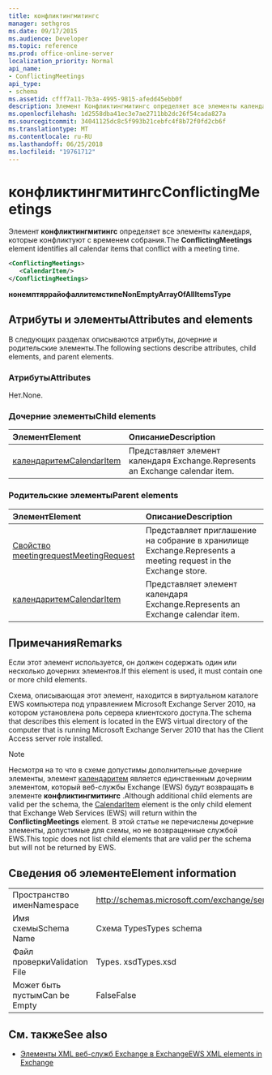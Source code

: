 ```yaml
---
title: конфликтингмитингс
manager: sethgros
ms.date: 09/17/2015
ms.audience: Developer
ms.topic: reference
ms.prod: office-online-server
localization_priority: Normal
api_name:
- ConflictingMeetings
api_type:
- schema
ms.assetid: cfff7a11-7b3a-4995-9815-afedd45ebb0f
description: Элемент Конфликтингмитингс определяет все элементы календаря, которые конфликтуют с временем собрания.
ms.openlocfilehash: 1d2558dba41ec3e7ae2711bb2dc26f54cada827a
ms.sourcegitcommit: 34041125dc8c5f993b21cebfc4f8b72f0fd2cb6f
ms.translationtype: MT
ms.contentlocale: ru-RU
ms.lasthandoff: 06/25/2018
ms.locfileid: "19761712"
---
```

# <a name="conflictingmeetings"></a><span data-ttu-id="8faca-103">конфликтингмитингс</span><span class="sxs-lookup"><span data-stu-id="8faca-103">ConflictingMeetings</span></span>

<span data-ttu-id="8faca-104">Элемент **конфликтингмитингс** определяет все элементы календаря, которые конфликтуют с временем собрания.</span><span class="sxs-lookup"><span data-stu-id="8faca-104">The **ConflictingMeetings** element identifies all calendar items that conflict with a meeting time.</span></span> 
  
```xml
<ConflictingMeetings>
   <CalendarItem/>
</ConflictingMeetings>
```

 <span data-ttu-id="8faca-105">**нонемптяррайофаллитемстипе**</span><span class="sxs-lookup"><span data-stu-id="8faca-105">**NonEmptyArrayOfAllItemsType**</span></span>
## <a name="attributes-and-elements"></a><span data-ttu-id="8faca-106">Атрибуты и элементы</span><span class="sxs-lookup"><span data-stu-id="8faca-106">Attributes and elements</span></span>

<span data-ttu-id="8faca-107">В следующих разделах описываются атрибуты, дочерние и родительские элементы.</span><span class="sxs-lookup"><span data-stu-id="8faca-107">The following sections describe attributes, child elements, and parent elements.</span></span>
  
### <a name="attributes"></a><span data-ttu-id="8faca-108">Атрибуты</span><span class="sxs-lookup"><span data-stu-id="8faca-108">Attributes</span></span>

<span data-ttu-id="8faca-109">Нет.</span><span class="sxs-lookup"><span data-stu-id="8faca-109">None.</span></span>
  
### <a name="child-elements"></a><span data-ttu-id="8faca-110">Дочерние элементы</span><span class="sxs-lookup"><span data-stu-id="8faca-110">Child elements</span></span>

|<span data-ttu-id="8faca-111">**Элемент**</span><span class="sxs-lookup"><span data-stu-id="8faca-111">**Element**</span></span>|<span data-ttu-id="8faca-112">**Описание**</span><span class="sxs-lookup"><span data-stu-id="8faca-112">**Description**</span></span>|
|:-----|:-----|
|[<span data-ttu-id="8faca-113">календаритем</span><span class="sxs-lookup"><span data-stu-id="8faca-113">CalendarItem</span></span>](calendaritem.md) <br/> |<span data-ttu-id="8faca-114">Представляет элемент календаря Exchange.</span><span class="sxs-lookup"><span data-stu-id="8faca-114">Represents an Exchange calendar item.</span></span>  <br/> |
   
### <a name="parent-elements"></a><span data-ttu-id="8faca-115">Родительские элементы</span><span class="sxs-lookup"><span data-stu-id="8faca-115">Parent elements</span></span>

|<span data-ttu-id="8faca-116">**Элемент**</span><span class="sxs-lookup"><span data-stu-id="8faca-116">**Element**</span></span>|<span data-ttu-id="8faca-117">**Описание**</span><span class="sxs-lookup"><span data-stu-id="8faca-117">**Description**</span></span>|
|:-----|:-----|
|[<span data-ttu-id="8faca-118">Свойство meetingrequest</span><span class="sxs-lookup"><span data-stu-id="8faca-118">MeetingRequest</span></span>](meetingrequest.md) <br/> |<span data-ttu-id="8faca-119">Представляет приглашение на собрание в хранилище Exchange.</span><span class="sxs-lookup"><span data-stu-id="8faca-119">Represents a meeting request in the Exchange store.</span></span>  <br/> |
|[<span data-ttu-id="8faca-120">календаритем</span><span class="sxs-lookup"><span data-stu-id="8faca-120">CalendarItem</span></span>](calendaritem.md) <br/> |<span data-ttu-id="8faca-121">Представляет элемент календаря Exchange.</span><span class="sxs-lookup"><span data-stu-id="8faca-121">Represents an Exchange calendar item.</span></span>  <br/> |
   
## <a name="remarks"></a><span data-ttu-id="8faca-122">Примечания</span><span class="sxs-lookup"><span data-stu-id="8faca-122">Remarks</span></span>

<span data-ttu-id="8faca-123">Если этот элемент используется, он должен содержать один или несколько дочерних элементов.</span><span class="sxs-lookup"><span data-stu-id="8faca-123">If this element is used, it must contain one or more child elements.</span></span>
  
<span data-ttu-id="8faca-124">Схема, описывающая этот элемент, находится в виртуальном каталоге EWS компьютера под управлением Microsoft Exchange Server 2010, на котором установлена роль сервера клиентского доступа.</span><span class="sxs-lookup"><span data-stu-id="8faca-124">The schema that describes this element is located in the EWS virtual directory of the computer that is running Microsoft Exchange Server 2010 that has the Client Access server role installed.</span></span>
  
> [!NOTE]
> <span data-ttu-id="8faca-125">Несмотря на то что в схеме допустимы дополнительные дочерние элементы, элемент [календаритем](calendaritem.md) является единственным дочерним элементом, который веб-службы Exchange (EWS) будут возвращать в элементе **конфликтингмитингс** .</span><span class="sxs-lookup"><span data-stu-id="8faca-125">Although additional child elements are valid per the schema, the [CalendarItem](calendaritem.md) element is the only child element that Exchange Web Services (EWS) will return within the **ConflictingMeetings** element.</span></span> <span data-ttu-id="8faca-126">В этой статье не перечислены дочерние элементы, допустимые для схемы, но не возвращенные службой EWS.</span><span class="sxs-lookup"><span data-stu-id="8faca-126">This topic does not list child elements that are valid per the schema but will not be returned by EWS.</span></span> 
  
## <a name="element-information"></a><span data-ttu-id="8faca-127">Сведения об элементе</span><span class="sxs-lookup"><span data-stu-id="8faca-127">Element information</span></span>

|||
|:-----|:-----|
|<span data-ttu-id="8faca-128">Пространство имен</span><span class="sxs-lookup"><span data-stu-id="8faca-128">Namespace</span></span>  <br/> |http://schemas.microsoft.com/exchange/services/2006/types  <br/> |
|<span data-ttu-id="8faca-129">Имя схемы</span><span class="sxs-lookup"><span data-stu-id="8faca-129">Schema Name</span></span>  <br/> |<span data-ttu-id="8faca-130">Схема Types</span><span class="sxs-lookup"><span data-stu-id="8faca-130">Types schema</span></span>  <br/> |
|<span data-ttu-id="8faca-131">Файл проверки</span><span class="sxs-lookup"><span data-stu-id="8faca-131">Validation File</span></span>  <br/> |<span data-ttu-id="8faca-132">Types. xsd</span><span class="sxs-lookup"><span data-stu-id="8faca-132">Types.xsd</span></span>  <br/> |
|<span data-ttu-id="8faca-133">Может быть пустым</span><span class="sxs-lookup"><span data-stu-id="8faca-133">Can be Empty</span></span>  <br/> |<span data-ttu-id="8faca-134">False</span><span class="sxs-lookup"><span data-stu-id="8faca-134">False</span></span>  <br/> |
   
## <a name="see-also"></a><span data-ttu-id="8faca-135">См. также</span><span class="sxs-lookup"><span data-stu-id="8faca-135">See also</span></span>



- [<span data-ttu-id="8faca-136">Элементы XML веб-служб Exchange в Exchange</span><span class="sxs-lookup"><span data-stu-id="8faca-136">EWS XML elements in Exchange</span></span>](ews-xml-elements-in-exchange.md)

